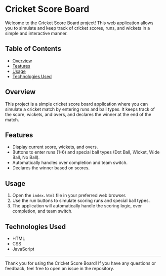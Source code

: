 # Cricket Score Board

Welcome to the Cricket Score Board project! This web application allows you to simulate and keep track of cricket scores, runs, and wickets in a simple and interactive manner.

## Table of Contents

- [Overview](#overview)
- [Features](#features)
- [Usage](#usage)
- [Technologies Used](#technologies-used)

## Overview

This project is a simple cricket score board application where you can simulate a cricket match by entering runs and ball types. It keeps track of the score, wickets, and overs, and declares the winner at the end of the match.

## Features

- Display current score, wickets, and overs.
- Buttons to enter runs (1-6) and special ball types (Dot Ball, Wicket, Wide Ball, No Ball).
- Automatically handles over completion and team switch.
- Declares the winner based on scores.


## Usage

1. Open the `index.html` file in your preferred web browser.
2. Use the run buttons to simulate scoring runs and special ball types.
3. The application will automatically handle the scoring logic, over completion, and team switch.

## Technologies Used

- HTML
- CSS
- JavaScript

---

Thank you for using the Cricket Score Board! If you have any questions or feedback, feel free to open an issue in the repository.
